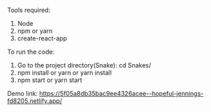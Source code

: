 Tools required:

1. Node
2. npm or yarn
3. create-react-app

To run the code:

1. Go to the project directory(Snake): cd Snakes/
2. npm install or yarn or yarn install
3. npm start or yarn start

Demo link:
https://5f05a8db35bac9ee4326acee--hopeful-jennings-fd8205.netlify.app/
